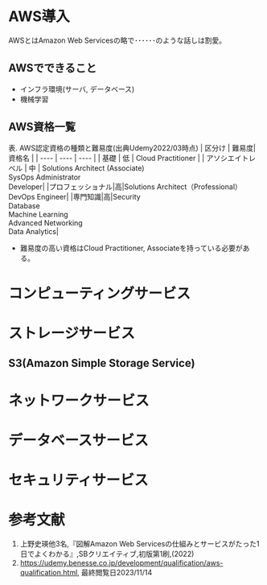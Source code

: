 # AWS導入
AWSとはAmazon Web Servicesの略で･･････のような話しは割愛。

## AWSでできること
- インフラ環境(サーバ, データベース)
- 機械学習

## AWS資格一覧
表. AWS認定資格の種類と難易度(出典Udemy2022/03時点)
| 区分け | 難易度| 資格名 |
| ---- | ---- | ---- |
| 基礎 | 低 | Cloud Practitioner |
| アソシエイトレベル | 中 | Solutions Architect (Associate) <br> SysOps Administrator <br> Developer|
|プロフェッショナル|高|Solutions Architect（Professional）<br>DevOps Engineer|
|専門知識|高|Security<br>Database<br>Machine Learning<br>Advanced Networking<br>Data Analytics|

- 難易度の高い資格はCloud Practitioner, Associateを持っている必要がある。

# コンピューティングサービス
# ストレージサービス
## S3(Amazon Simple Storage Service)
# ネットワークサービス
# データベースサービス
# セキュリティサービス

# 参考文献
1. 上野史瑛他3名,『図解Amazon Web Servicesの仕組みとサービスがたった1日でよくわかる』,SBクリエイティブ,初版第1刷,(2022)
2. https://udemy.benesse.co.jp/development/qualification/aws-qualification.html, 最終閲覧日2023/11/14
